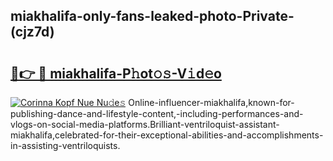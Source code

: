 ## miakhalifa-only-fans​-leaked-photo​-Private-(cjz7d)


# <h2><a href="https://mediaupload.pro?title=miakhalifa&ref=git">🔗👉 🔴 miakhalifa-P𝚑ot𝚘𝚜-V𝚒d𝚎o</a></h2>

[![Corinna Kopf Nue Nu𝚍e𝚜](https://i.imgur.com/0qMVB7G.gif)](https://mediaupload.pro?title=miakhalifa&ref=git)
Online-influencer-miakhalifa,known-for-publishing-dance-and-lifestyle-content,-including-performances-and-vlogs-on-social-media-platforms.Brilliant-ventriloquist-assistant-miakhalifa,celebrated-for-their-exceptional-abilities-and-accomplishments-in-assisting-ventriloquists.  